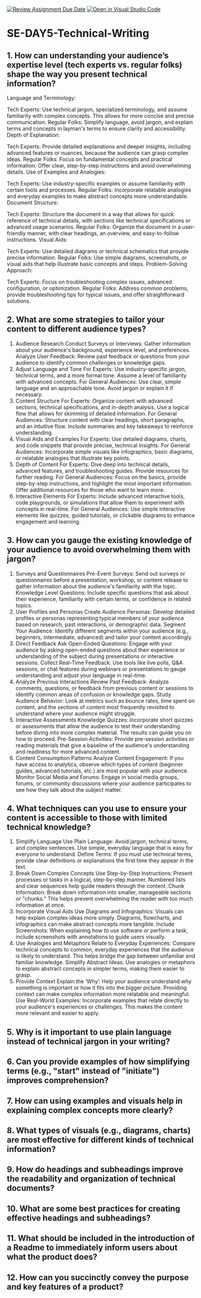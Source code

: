 [![Review Assignment Due Date](https://classroom.github.com/assets/deadline-readme-button-22041afd0340ce965d47ae6ef1cefeee28c7c493a6346c4f15d667ab976d596c.svg)](https://classroom.github.com/a/zsAR-pyY)
[![Open in Visual Studio Code](https://classroom.github.com/assets/open-in-vscode-2e0aaae1b6195c2367325f4f02e2d04e9abb55f0b24a779b69b11b9e10269abc.svg)](https://classroom.github.com/online_ide?assignment_repo_id=15749807&assignment_repo_type=AssignmentRepo)
# SE-DAY5-Technical-Writing
## 1. How can understanding your audience’s expertise level (tech experts vs. regular folks) shape the way you present technical information?
Language and Terminology:

Tech Experts: Use technical jargon, specialized terminology, and assume familiarity with complex concepts. This allows for more concise and precise communication.
Regular Folks: Simplify language, avoid jargon, and explain terms and concepts in layman's terms to ensure clarity and accessibility.
Depth of Explanation:

Tech Experts: Provide detailed explanations and deeper insights, including advanced features or nuances, because the audience can grasp complex ideas.
Regular Folks: Focus on fundamental concepts and practical information. Offer clear, step-by-step instructions and avoid overwhelming details.
Use of Examples and Analogies:

Tech Experts: Use industry-specific examples or assume familiarity with certain tools and processes.
Regular Folks: Incorporate relatable analogies and everyday examples to make abstract concepts more understandable.
Document Structure:

Tech Experts: Structure the document in a way that allows for quick reference of technical details, with sections like technical specifications or advanced usage scenarios.
Regular Folks: Organize the document in a user-friendly manner, with clear headings, an overview, and easy-to-follow instructions.
Visual Aids:

Tech Experts: Use detailed diagrams or technical schematics that provide precise information.
Regular Folks: Use simple diagrams, screenshots, or visual aids that help illustrate basic concepts and steps.
Problem-Solving Approach:

Tech Experts: Focus on troubleshooting complex issues, advanced configuration, or optimization.
Regular Folks: Address common problems, provide troubleshooting tips for typical issues, and offer straightforward solutions.

## 2. What are some strategies to tailor your content to different audience types?
1. Audience Research
Conduct Surveys or Interviews: Gather information about your audience's background, experience level, and preferences.
Analyze User Feedback: Review past feedback or questions from your audience to identify common challenges or knowledge gaps.
2. Adjust Language and Tone
For Experts: Use industry-specific jargon, technical terms, and a more formal tone. Assume a level of familiarity with advanced concepts.
For General Audiences: Use clear, simple language and an approachable tone. Avoid jargon or explain it if necessary.
3. Content Structure
For Experts: Organize content with advanced sections, technical specifications, and in-depth analysis. Use a logical flow that allows for skimming of detailed information.
For General Audiences: Structure content with clear headings, short paragraphs, and an intuitive flow. Include summaries and key takeaways to reinforce understanding.
4. Visual Aids and Examples
For Experts: Use detailed diagrams, charts, and code snippets that provide precise, technical insights.
For General Audiences: Incorporate simple visuals like infographics, basic diagrams, or relatable analogies that illustrate key points.
5. Depth of Content
For Experts: Dive deep into technical details, advanced features, and troubleshooting guides. Provide resources for further reading.
For General Audiences: Focus on the basics, provide step-by-step instructions, and highlight the most important information. Offer additional resources for those who want to learn more.
6. Interactive Elements
For Experts: Include advanced interactive tools, code playgrounds, or simulations that allow them to experiment with concepts in real-time.
For General Audiences: Use simple interactive elements like quizzes, guided tutorials, or clickable diagrams to enhance engagement and learning.


## 3. How can you gauge the existing knowledge of your audience to avoid overwhelming them with jargon?
1. Surveys and Questionnaires
Pre-Event Surveys: Send out surveys or questionnaires before a presentation, workshop, or content release to gather information about the audience's familiarity with the topic.
Knowledge Level Questions: Include specific questions that ask about their experience, familiarity with certain terms, or confidence in related topics.
2. User Profiles and Personas
Create Audience Personas: Develop detailed profiles or personas representing typical members of your audience based on research, past interactions, or demographic data.
Segment Your Audience: Identify different segments within your audience (e.g., beginners, intermediate, advanced) and tailor your content accordingly.
3. Direct Feedback
Ask Open-Ended Questions: Engage with your audience by asking open-ended questions about their experience or understanding of the subject during presentations or interactive sessions.
Collect Real-Time Feedback: Use tools like live polls, Q&A sessions, or chat features during webinars or presentations to gauge understanding and adjust your language in real-time.
4. Analyze Previous Interactions
Review Past Feedback: Analyze comments, questions, or feedback from previous content or sessions to identify common areas of confusion or knowledge gaps.
Study Audience Behavior: Look at metrics such as bounce rates, time spent on content, and the sections of content most frequently revisited to understand where your audience might struggle.
5. Interactive Assessments
Knowledge Quizzes: Incorporate short quizzes or assessments that allow the audience to test their understanding before diving into more complex material. The results can guide you on how to proceed.
Pre-Session Activities: Provide pre-session activities or reading materials that give a baseline of the audience's understanding and readiness for more advanced content.
6. Content Consumption Patterns
Analyze Content Engagement: If you have access to analytics, observe which types of content (beginner guides, advanced tutorials, etc.) are most popular with your audience.
Monitor Social Media and Forums: Engage in social media groups, forums, or community discussions where your audience participates to see how they talk about the subject matter.

## 4. What techniques can you use to ensure your content is accessible to those with limited technical knowledge?
1. Simplify Language
Use Plain Language: Avoid jargon, technical terms, and complex sentences. Use simple, everyday language that is easy for everyone to understand.
Define Terms: If you must use technical terms, provide clear definitions or explanations the first time they appear in the text.
2. Break Down Complex Concepts
Use Step-by-Step Instructions: Present processes or tasks in a logical, step-by-step manner. Numbered lists and clear sequences help guide readers through the content.
Chunk Information: Break down information into smaller, manageable sections or "chunks." This helps prevent overwhelming the reader with too much information at once.
3. Incorporate Visual Aids
Use Diagrams and Infographics: Visuals can help explain complex ideas more simply. Diagrams, flowcharts, and infographics can make abstract concepts more tangible.
Include Screenshots: When explaining how to use software or perform a task, include screenshots with annotations to guide users visually.
4. Use Analogies and Metaphors
Relate to Everyday Experiences: Compare technical concepts to common, everyday experiences that the audience is likely to understand. This helps bridge the gap between unfamiliar and familiar knowledge.
Simplify Abstract Ideas: Use analogies or metaphors to explain abstract concepts in simpler terms, making them easier to grasp.
5. Provide Context
Explain the ‘Why’: Help your audience understand why something is important or how it fits into the bigger picture. Providing context can make complex information more relatable and meaningful.
Use Real-World Examples: Incorporate examples that relate directly to your audience's experiences or challenges. This makes the content more relevant and easier to apply.

## 5. Why is it important to use plain language instead of technical jargon in your writing?
## 6. Can you provide examples of how simplifying terms (e.g., "start" instead of "initiate") improves comprehension?
## 7. How can using examples and visuals help in explaining complex concepts more clearly?
## 8. What types of visuals (e.g., diagrams, charts) are most effective for different kinds of technical information?
## 9. How do headings and subheadings improve the readability and organization of technical documents?
## 10. What are some best practices for creating effective headings and subheadings?
## 11. What should be included in the introduction of a Readme to immediately inform users about what the product does?
## 12. How can you succinctly convey the purpose and key features of a product?
